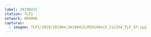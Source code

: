 ```yaml
---
label: 20190415
station: TLP1
network: BRAMON
capturas:
  - imagem: TLP1/2019/201904/20190415/M20190415_212254_TLP_1P.jpg
---
```

